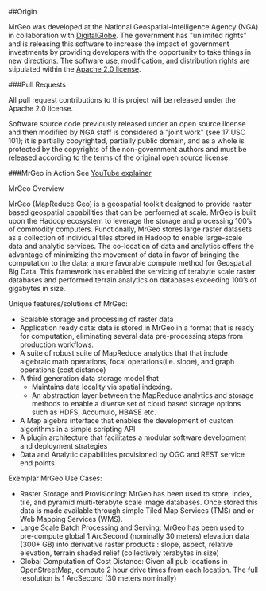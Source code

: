 ##Origin

MrGeo was developed at the National Geospatial-Intelligence Agency (NGA) in collaboration with [DigitalGlobe](https://www.digitalglobe.com/). The government has "unlimited rights" and is releasing this software to increase the impact of government investments by providing developers with the opportunity to take things in new directions. The software use, modification, and distribution rights are stipulated within the [Apache 2.0 license](http://www.apache.org/licenses/LICENSE-2.0.html).

###Pull Requests

All pull request contributions to this project will be released under the Apache 2.0 license. 

Software source code previously released under an open source license and then modified by NGA staff is considered a "joint work" (see 17 USC 101); it is partially copyrighted, partially public domain, and as a whole is protected by the copyrights of the non-government authors and must be released according to the terms of the original open source license.

###MrGeo in Action
See [YouTube explainer](https://www.youtube.com/playlist?list=FLBRaZ-IsIB44ikg-9n1RKtw)

MrGeo Overview

MrGeo (MapReduce Geo) is a geospatial toolkit designed to provide raster based geospatial capabilities that can be performed at scale. MrGeo is built upon the Hadoop ecosystem to leverage the storage and processing 100’s of commodity computers.  Functionally,  MrGeo stores large raster datasets as a collection of individual tiles stored in Hadoop to enable large-scale data and analytic services.  The co-location of data and analytics offers the advantage of minimizing the movement of data  in favor of bringing the computation to the data; a more favorable compute method for Geospatial Big Data. This framework has enabled the servicing of terabyte scale raster databases and  performed terrain analytics on databases exceeding 100’s of gigabytes in size.

Unique features/solutions of MrGeo:

* Scalable storage and processing of raster data
* Application ready data: data is stored in MrGeo in a format that is ready for computation, eliminating several data pre-processing steps from production workflows.
* A suite of robust suite of MapReduce analytics that that include algebraic math operations, focal operations(i.e. slope), and graph operations (cost distance)
* A third generation data storage model that 
  * Maintains data locality via  spatial indexing. 
  * An abstraction layer between the MapReduce analytics and storage methods to enable a diverse set of cloud based storage options such as HDFS, Accumulo, HBASE etc.
* A Map algebra interface that enables the development of custom algorithms in a simple scripting API
*	A plugin architecture that facilitates a modular software development and deployment strategies
*	Data and Analytic capabilities provisioned by OGC and REST service end points

Exemplar MrGeo Use Cases:

*	Raster Storage and Provisioning:  MrGeo has been used to store, index, tile, and pyramid multi-terabyte scale image databases.  Once stored this data is  made available through simple Tiled Map Services (TMS) and or Web Mapping Services (WMS).
*	Large Scale Batch Processing and Serving:  MrGeo has been used to pre-compute global 1 ArcSecond (nominally 30 meters) elevation data (300+ GB) into derivative raster products : slope, aspect, relative elevation, terrain shaded relief (collectively terabytes in size)
*	Global Computation of Cost Distance:  Given all pub locations in OpenStreetMap, compute 2 hour drive  times from each location.  The full resolution is  1 ArcSecond (30 meters nominally) 
